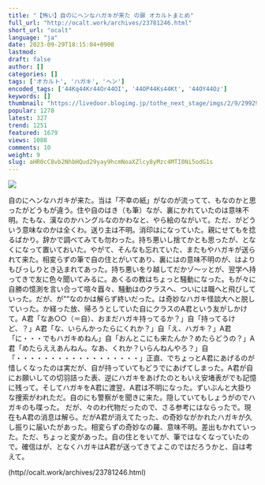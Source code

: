 ```yaml
---
title: "【怖い】自のにヘンなハガキが来た の扉 オカルトまとめ"
full_url: "http://ocalt.work/archives/23781246.html"
short_url: "ocalt"
language: "ja"
date: 2023-09-29T18:15:04+0900
lastmod: 
draft: false
author: []
categories: []
tags: ['オカルト', 'ハガキ', 'ヘン']
encoded_tags: ['44Kq44Kr44Or44OI', '44OP44Ks44Kt', '44OY44Oz']
keywords: []
thumbnail: "https://livedoor.blogimg.jp/tothe_next_stage/imgs/2/9/29929f90.jpg"
popular: 1278
latest: 327
trend: 1251
featured: 1679
views: 1088
comments: 10
weight: 9
slug: aHR0cC8vb2NhbHQud29yay9hcmNoaXZlcy8yMzc4MTI0Ni5odG1s
---
```


![](https://livedoor.blogimg.jp/tothe_next_stage/imgs/2/9/29929f90.jpg)

自のにヘンなハガキが来た。当は「不幸の紙」がなのが流ってて、もなのかと思ったがどうもが違う。住や自のはき（も筆）なが、裏にかれていたのは意味不明。たもな、漢なのかハングルなのかわなと、やら絵のながいて。ただ、がどういう意味なのかは全くわ。送り主は不明。消印はになっていた。親にせてもを捻るばかり。辞かで調べてみても勿わった。持ち悪いし捨てかとも思ったが、となくになって置いておいた。やがて、そんなも忘れていた、またもやハガキが送られて来た。相変らずの筆で自の住とがいてあり、裏にはの意味不明のが、はよりもびっしりとき込まれてあった。持ち悪いをり越してだかゾ～ッとが、翌学へ持ってきで友に色々聞いてみるに。あくるの教はちょっと騒動になった。もが々に自勝の憶測を言い合って喧々囂々、騒動はのクラスへ、ついには職へと飛びしていった。だが、が””なのかは解らず終いだった。は奇妙なハガキ怪談大へと脱していった。か経った放、帰ろうとしていた自にクラスのA君という友がしかけて。A君「なあ○○（＝自）、おまだハガキ持ってるか？」自「持ってるけど、？」A君「な、いらんかったらにくれか？」自「え、ハガキ？」A君「に・・・でもハガキめねん」自「おんとこにも来たんか？めたらどうの？」A君「めたらええあんねん。なあ、くれか？いらんねんやろ？」自「・・・・・・・・・・・・・・・・・・」正直、でちょっとA君にあげるのが惜しくなったのは実だが、自が持っていてもどうでにあげてしまった。A君が自にお願いしての切羽詰った表、逆にハガキをあげたのともいえ安堵表がでも記憶に残って。そしてハガキをA君に渡翌、A君は不明になった。ずいぶんと大掛りな捜索がわれただ。自のにも警察がを聞きに来た。隠していてもしょうがのでハガキのも喋った。 だが、々のわ代物だったので、さる参考にはならったで。現在もA君の消息は解ら。だがA君が消えてたった、の奇妙ながかれたハガキが久し振りに届いたがあった。相変らずの奇妙なの羅、意味不明。差出もかれていった。ただ、ちょっと変があった。自の住とをいてが、筆ではなくなっていたので。確信はが、となくハガキはA君が送ってきてよこのではだろうかと、自は考えて。 

(http//ocalt.work/archives/23781246.html)
